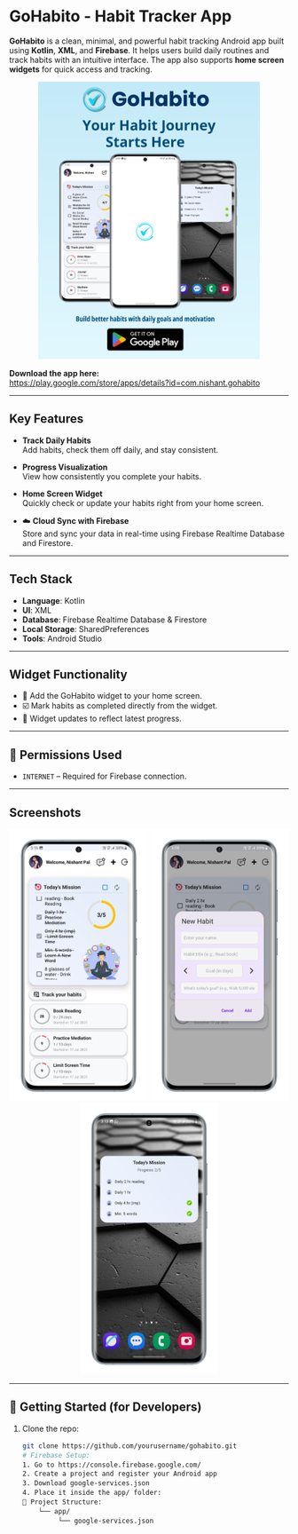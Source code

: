 #  GoHabito - Habit Tracker App

**GoHabito** is a clean, minimal, and powerful habit tracking Android app built using **Kotlin**, **XML**, and **Firebase**. It helps users build daily routines and track habits with an intuitive interface. The app also supports **home screen widgets** for quick access and tracking.

<p align="center">
  <img src="https://github.com/NishantK04/GoHabito/blob/master/GoHabito%20(2).png" alt="GoHabito Poster" width="400" />
</p>

**Download the app here:**  
https://play.google.com/store/apps/details?id=com.nishant.gohabito

---

##  Key Features

-  **Track Daily Habits**  
  Add habits, check them off daily, and stay consistent.

-  **Progress Visualization**  
  View how consistently you complete your habits.

-  **Home Screen Widget**  
  Quickly check or update your habits right from your home screen.

- ☁️ **Cloud Sync with Firebase**  
  Store and sync your data in real-time using Firebase Realtime Database and Firestore.


---

##  Tech Stack

- **Language**: Kotlin
- **UI**: XML  
- **Database**: Firebase Realtime Database & Firestore  
- **Local Storage**: SharedPreferences  
- **Tools**: Android Studio

---

##  Widget Functionality

- 📌 Add the GoHabito widget to your home screen.
- ☑️ Mark habits as completed directly from the widget.
- 🔄 Widget updates to reflect latest progress.

---

## 🔐 Permissions Used

- `INTERNET` – Required for Firebase connection.

---

##  Screenshots

<p align="center">
  <img src="https://github.com/NishantK04/GoHabito/blob/master/Home-portrait.png?raw=true" width="250" alt="Home Screen" />
  <img src="https://github.com/NishantK04/GoHabito/blob/master/Add-portrait.png?raw=true" width="250" alt="Add Habit" />
  <img src="https://github.com/NishantK04/GoHabito/blob/master/Widget-portrait.png?raw=true" width="250" alt="Widget" />
</p>

---

## 🚀 Getting Started (for Developers)

1. Clone the repo:
   ```bash
   git clone https://github.com/yourusername/gohabito.git
   # Firebase Setup:
   1. Go to https://console.firebase.google.com/
   2. Create a project and register your Android app
   3. Download google-services.json
   4. Place it inside the app/ folder:
   📁 Project Structure:
       └── app/
            └── google-services.json


